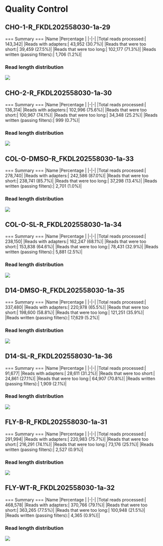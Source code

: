 # Quality Control

## CHO-1-R_FKDL202558030-1a-29
=== Summary ===
|Name |Percentage |
|-|-|
|Total reads processed:|                 143,342|
|Reads with adapters:|                    43,952 (30.7%)|
|Reads that were too short:|              39,459 (27.5%)|
|Reads that were too long:|              102,177 (71.3%)|
|Reads written (passing filters):|       1,706 (1.2%)|

### Read length distribution

![](quality_control_200208/cho-1-r.png)


## CHO-2-R_FKDL202558030-1a-30
=== Summary ===
|Name |Percentage |
|-|-|
|Total reads processed:|                 136,314|
|Reads with adapters:|                   102,996 (75.6%)|
|Reads that were too short:|             100,967 (74.1%)|
|Reads that were too long:|               34,348 (25.2%)|
|Reads written (passing filters):|           999 (0.7%)|
### Read length distribution

![](quality_control_200208/cho-2-r.png)


## COL-O-DMSO-R_FKDL202558030-1a-33
=== Summary ===
|Name |Percentage |
|-|-|
|Total reads processed:|                 278,740|
|Reads with adapters:|                   242,586 (87.0%)|
|Reads that were too short:|             238,741 (85.7%)|
|Reads that were too long:|               37,298 (13.4%)|
|Reads written (passing filters):|         2,701 (1.0%)|
### Read length distribution

![](quality_control_200208/col-demo.png)


## COL-O-SL-R_FKDL202558030-1a-34
=== Summary ===
|Name |Percentage |
|-|-|
|Total reads processed:|                 238,150|
|Reads with adapters:|                   162,247 (68.1%)|
|Reads that were too short:|             153,838 (64.6%)|
|Reads that were too long:|               78,431 (32.9%)|
|Reads written (passing filters):|         5,881 (2.5%)|
### Read length distribution

![](quality_control_200208/col_sl.png)


## D14-DMSO-R_FKDL202558030-1a-35
=== Summary ===
|Name |Percentage |
|-|-|
|Total reads processed:|                 337,480|
|Reads with adapters:|                   220,978 (65.5%)|
|Reads that were too short:|             198,600 (58.8%)|
|Reads that were too long:|              121,251 (35.9%)|
|Reads written (passing filters):|        17,629 (5.2%)|
### Read length distribution

![](quality_control_200208/d14_dmso.png)


## D14-SL-R_FKDL202558030-1a-36
=== Summary ===
|Name |Percentage |
|-|-|
|Total reads processed:|                  91,677|
|Reads with adapters:|                    28,611 (31.2%)|
|Reads that were too short:|              24,861 (27.1%)|
|Reads that were too long:|               64,907 (70.8%)|
|Reads written (passing filters):|         1,909 (2.1%)|
### Read length distribution

![](quality_control_200208/d14_sl.png)


## FLY-B-R_FKDL202558030-1a-31
=== Summary ===
|Name |Percentage |
|-|-|
|Total reads processed:|                 291,994|
|Reads with adapters:|                   220,983 (75.7%)|
|Reads that were too short:|             216,291 (74.1%)|
|Reads that were too long:|               73,176 (25.1%)|
|Reads written (passing filters):|         2,527 (0.9%)|
### Read length distribution

![](quality_control_200208/fLy_b_r.png)


## FLY-WT-R_FKDL202558030-1a-32
=== Summary ===
|Name |Percentage |
|-|-|
|Total reads processed:|                 468,578|
|Reads with adapters:|                   370,766 (79.1%)|
|Reads that were too short:|             363,265 (77.5%)|
|Reads that were too long:|              100,948 (21.5%)|
|Reads written (passing filters):|        4,365 (0.9%)||
### Read length distribution

![](quality_control_200208/fly_wt_r.png)



